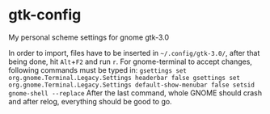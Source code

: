 # gtk-config
My personal scheme settings for gnome gtk-3.0

In order to import, files have to be inserted in `~/.config/gtk-3.0/`, after that being done, hit `Alt`+`F2` and run `r`.
For gnome-terminal to accept changes, following commands must be typed in:
`
gsettings set org.gnome.Terminal.Legacy.Settings headerbar false
gsettings set org.gnome.Terminal.Legacy.Settings default-show-menubar false
setsid gnome-shell --replace
`
After the last command, whole GNOME should crash and after relog, everything should be good to go.

